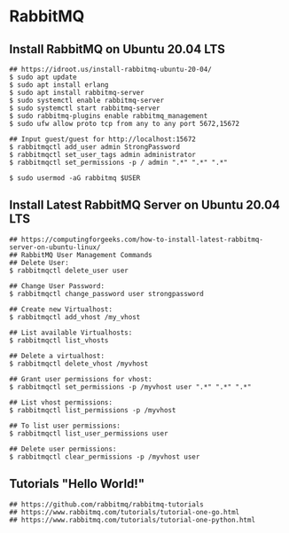 RabbitMQ
========

## Install RabbitMQ on Ubuntu 20.04 LTS

    ## https://idroot.us/install-rabbitmq-ubuntu-20-04/
    $ sudo apt update
    $ sudo apt install erlang
    $ sudo apt install rabbitmq-server
    $ sudo systemctl enable rabbitmq-server
    $ sudo systemctl start rabbitmq-server
    $ sudo rabbitmq-plugins enable rabbitmq_management
    $ sudo ufw allow proto tcp from any to any port 5672,15672

    ## Input guest/guest for http://localhost:15672
    $ rabbitmqctl add_user admin StrongPassword
    $ rabbitmqctl set_user_tags admin administrator
    $ rabbitmqctl set_permissions -p / admin ".*" ".*" ".*"

    $ sudo usermod -aG rabbitmq $USER

## Install Latest RabbitMQ Server on Ubuntu 20.04 LTS

    ## https://computingforgeeks.com/how-to-install-latest-rabbitmq-server-on-ubuntu-linux/
    ## RabbitMQ User Management Commands
    ## Delete User:
    $ rabbitmqctl delete_user user

    ## Change User Password:
    $ rabbitmqctl change_password user strongpassword

    ## Create new Virtualhost:
    $ rabbitmqctl add_vhost /my_vhost

    ## List available Virtualhosts:
    $ rabbitmqctl list_vhosts

    ## Delete a virtualhost:
    $ rabbitmqctl delete_vhost /myvhost

    ## Grant user permissions for vhost:
    $ rabbitmqctl set_permissions -p /myvhost user ".*" ".*" ".*"

    ## List vhost permissions:
    $ rabbitmqctl list_permissions -p /myvhost

    ## To list user permissions:
    $ rabbitmqctl list_user_permissions user

    ## Delete user permissions:
    $ rabbitmqctl clear_permissions -p /myvhost user

## Tutorials "Hello World!"

    ## https://github.com/rabbitmq/rabbitmq-tutorials
    ## https://www.rabbitmq.com/tutorials/tutorial-one-go.html
    ## https://www.rabbitmq.com/tutorials/tutorial-one-python.html
